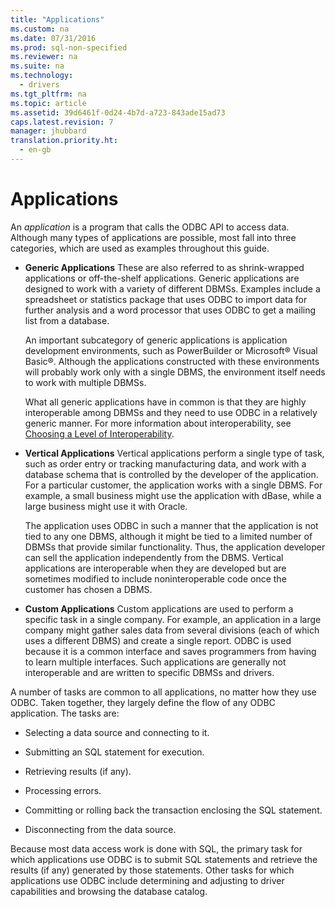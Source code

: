 ```yaml
---
title: "Applications"
ms.custom: na
ms.date: 07/31/2016
ms.prod: sql-non-specified
ms.reviewer: na
ms.suite: na
ms.technology: 
  - drivers
ms.tgt_pltfrm: na
ms.topic: article
ms.assetid: 39d6461f-0d24-4b7d-a723-843ade15ad73
caps.latest.revision: 7
manager: jhubbard
translation.priority.ht: 
  - en-gb
---
```

# Applications
An *application* is a program that calls the ODBC API to access data. Although many types of applications are possible, most fall into three categories, which are used as examples throughout this guide.  
  
-   **Generic Applications** These are also referred to as shrink-wrapped applications or off-the-shelf applications. Generic applications are designed to work with a variety of different DBMSs. Examples include a spreadsheet or statistics package that uses ODBC to import data for further analysis and a word processor that uses ODBC to get a mailing list from a database.  
  
     An important subcategory of generic applications is application development environments, such as PowerBuilder or Microsoft® Visual Basic®. Although the applications constructed with these environments will probably work only with a single DBMS, the environment itself needs to work with multiple DBMSs.  
  
     What all generic applications have in common is that they are highly interoperable among DBMSs and they need to use ODBC in a relatively generic manner. For more information about interoperability, see [Choosing a Level of Interoperability](../content/Choosing-a-Level-of-Interoperability.md).  
  
-   **Vertical Applications** Vertical applications perform a single type of task, such as order entry or tracking manufacturing data, and work with a database schema that is controlled by the developer of the application. For a particular customer, the application works with a single DBMS. For example, a small business might use the application with dBase, while a large business might use it with Oracle.  
  
     The application uses ODBC in such a manner that the application is not tied to any one DBMS, although it might be tied to a limited number of DBMSs that provide similar functionality. Thus, the application developer can sell the application independently from the DBMS. Vertical applications are interoperable when they are developed but are sometimes modified to include noninteroperable code once the customer has chosen a DBMS.  
  
-   **Custom Applications** Custom applications are used to perform a specific task in a single company. For example, an application in a large company might gather sales data from several divisions (each of which uses a different DBMS) and create a single report. ODBC is used because it is a common interface and saves programmers from having to learn multiple interfaces. Such applications are generally not interoperable and are written to specific DBMSs and drivers.  
  
 A number of tasks are common to all applications, no matter how they use ODBC. Taken together, they largely define the flow of any ODBC application. The tasks are:  
  
-   Selecting a data source and connecting to it.  
  
-   Submitting an SQL statement for execution.  
  
-   Retrieving results (if any).  
  
-   Processing errors.  
  
-   Committing or rolling back the transaction enclosing the SQL statement.  
  
-   Disconnecting from the data source.  
  
 Because most data access work is done with SQL, the primary task for which applications use ODBC is to submit SQL statements and retrieve the results (if any) generated by those statements. Other tasks for which applications use ODBC include determining and adjusting to driver capabilities and browsing the database catalog.